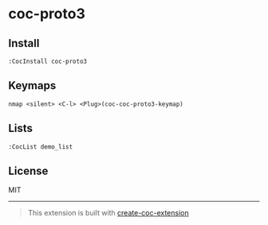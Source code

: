 # coc-proto3



## Install

`:CocInstall coc-proto3`

## Keymaps

`nmap <silent> <C-l> <Plug>(coc-coc-proto3-keymap)`

## Lists

`:CocList demo_list`

## License

MIT

---

> This extension is built with [create-coc-extension](https://github.com/fannheyward/create-coc-extension)
